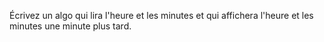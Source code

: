 Écrivez un algo qui lira l'heure et les minutes et qui affichera l'heure et les minutes une minute plus tard.